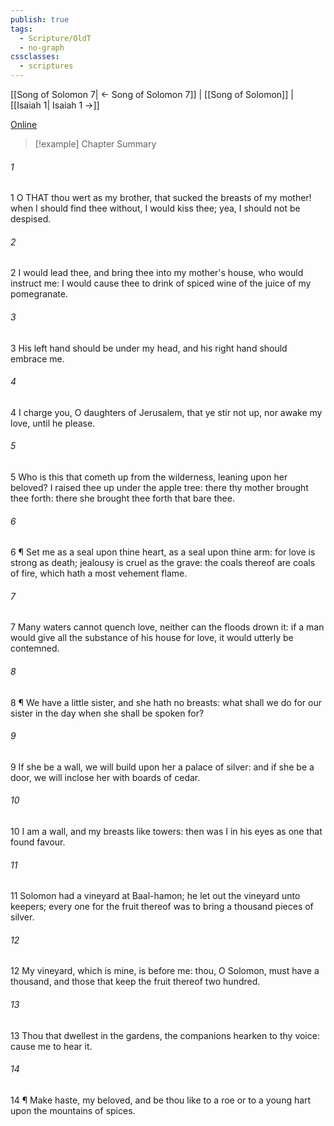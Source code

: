 ```yaml
---
publish: true
tags:
  - Scripture/OldT
  - no-graph
cssclasses:
  - scriptures
---
```

[[Song of Solomon 7| ← Song of Solomon 7]] | [[Song of Solomon]] | [[Isaiah 1| Isaiah 1 →]]

[Online](https://churchofjesuschrist.org/study/scriptures/ot/song/8?lang=eng)

>[!example] Chapter Summary
>
###### 1
1 O THAT thou wert as my brother, that sucked the breasts of my mother! when I should find thee without, I would kiss thee; yea, I should not be despised.
###### 2
2 I would lead thee, and bring thee into my mother's house, who would instruct me: I would cause thee to drink of spiced wine of the juice of my pomegranate.
###### 3
3 His left hand should be under my head, and his right hand should embrace me.
###### 4
4 I charge you, O daughters of Jerusalem, that ye stir not up, nor awake my love, until he please.
###### 5
5 Who is this that cometh up from the wilderness, leaning upon her beloved? I raised thee up under the apple tree: there thy mother brought thee forth: there she brought thee forth that bare thee.
###### 6
6 ¶ Set me as a seal upon thine heart, as a seal upon thine arm: for love is strong as death; jealousy is cruel as the grave: the coals thereof are coals of fire, which hath a most vehement flame.
###### 7
7 Many waters cannot quench love, neither can the floods drown it: if a man would give all the substance of his house for love, it would utterly be contemned.
###### 8
8 ¶ We have a little sister, and she hath no breasts: what shall we do for our sister in the day when she shall be spoken for?
###### 9
9 If she be a wall, we will build upon her a palace of silver: and if she be a door, we will inclose her with boards of cedar.
###### 10
10 I am a wall, and my breasts like towers: then was I in his eyes as one that found favour.
###### 11
11 Solomon had a vineyard at Baal-hamon; he let out the vineyard unto keepers; every one for the fruit thereof was to bring a thousand pieces of silver.
###### 12
12 My vineyard, which is mine, is before me: thou, O Solomon, must have a thousand, and those that keep the fruit thereof two hundred.
###### 13
13 Thou that dwellest in the gardens, the companions hearken to thy voice: cause me to hear it.
###### 14
14 ¶ Make haste, my beloved, and be thou like to a roe or to a young hart upon the mountains of spices.



